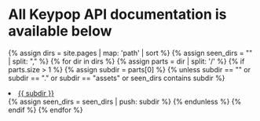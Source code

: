 ---
---
# All Keypop API documentation is available below

{% assign dirs = site.pages | map: 'path' | sort %}
{% assign seen_dirs = "" | split: "," %}
{% for dir in dirs %}
{% assign parts = dir | split: '/' %}
{% if parts.size > 1 %}
{% assign subdir = parts[0] %}
{% unless subdir == "" or subdir == "." or subdir == "assets" or seen_dirs contains subdir %}
<li><a href="{{ subdir | relative_url }}">{{ subdir }}</a></li>
{% assign seen_dirs = seen_dirs | push: subdir %}
{% endunless %}
{% endif %}
{% endfor %}
